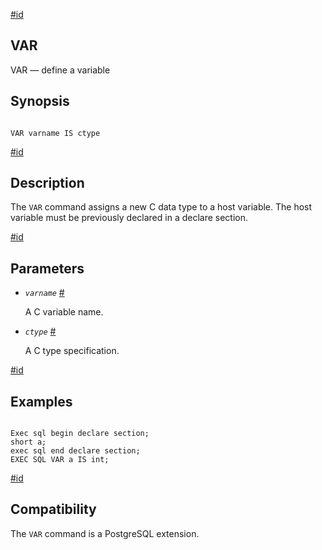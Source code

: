 [#id](#ECPG-SQL-VAR)

## VAR

VAR — define a variable

## Synopsis

```

VAR varname IS ctype
```

[#id](#id-1.7.5.20.18.3)

## Description

The `VAR` command assigns a new C data type to a host variable. The host variable must be previously declared in a declare section.

[#id](#id-1.7.5.20.18.4)

## Parameters

- _`varname`_ [#](#ECPG-SQL-VAR-VARNAME)

  A C variable name.

- _`ctype`_ [#](#ECPG-SQL-VAR-CTYPE)

  A C type specification.

[#id](#id-1.7.5.20.18.5)

## Examples

```

Exec sql begin declare section;
short a;
exec sql end declare section;
EXEC SQL VAR a IS int;
```

[#id](#id-1.7.5.20.18.6)

## Compatibility

The `VAR` command is a PostgreSQL extension.
